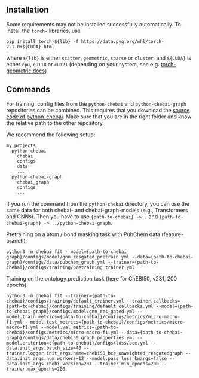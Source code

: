 

## Installation

Some requirements may not be installed successfully automatically.
To install the `torch-` libraries, use

`pip install torch-${lib} -f https://data.pyg.org/whl/torch-2.1.0+${CUDA}.html`

where `${lib}` is either `scatter`, `geometric`, `sparse` or `cluster`, and
`${CUDA}` is either `cpu`, `cu118` or `cu121` (depending on your system, see e.g.
[torch-geometric docs](https://pytorch-geometric.readthedocs.io/en/latest/install/installation.html))


## Commands

For training, config files from the `python-chebai` and `python-chebai-graph` repositories can be combined. This requires that you download the [source code of python-chebai](https://github.com/ChEB-AI/python-chebai). Make sure that you are in the right folder and know the relative path to the other repository.

We recommend the following setup:

    my_projects
      python-chebai
        chebai
        configs
        data
        ...
      python-chebai-graph
        chebai_graph
        configs
        ...

  If you run the command from the `python-chebai` directory, you can use the same data for both chebai- and chebai-graph-models (e.g., Transformers and GNNs).
  Then you have to use `{path-to-chebai} -> .` and `{path-to-chebai-graph} -> ../python-chebai-graph`.

Pretraining on a atom / bond masking task with PubChem data (feature-branch):
```
python3 -m chebai fit --model={path-to-chebai-graph}/configs/model/gnn_resgated_pretrain.yml --data={path-to-chebai-graph}/configs/data/pubchem_graph.yml --trainer={path-to-chebai}/configs/training/pretraining_trainer.yml
```

Training on the ontology prediction task (here for ChEBI50, v231, 200 epochs)
```
python3 -m chebai fit --trainer={path-to-chebai}/configs/training/default_trainer.yml --trainer.callbacks={path-to-chebai}/configs/training/default_callbacks.yml --model={path-to-chebai-graph}/configs/model/gnn_res_gated.yml --model.train_metrics={path-to-chebai}/configs/metrics/micro-macro-f1.yml --model.test_metrics={path-to-chebai}/configs/metrics/micro-macro-f1.yml --model.val_metrics={path-to-chebai}/configs/metrics/micro-macro-f1.yml --data={path-to-chebai-graph}/configs/data/chebi50_graph_properties.yml --model.criterion=c{path-to-chebai}/onfigs/loss/bce.yml --data.init_args.batch_size=40 --trainer.logger.init_args.name=chebi50_bce_unweighted_resgatedgraph --data.init_args.num_workers=12 --model.pass_loss_kwargs=false --data.init_args.chebi_version=231 --trainer.min_epochs=200 --trainer.max_epochs=200
```
